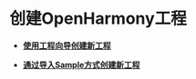 # 创建OpenHarmony工程


- **[使用工程向导创建新工程](use-wizard-to-create-project.md)**

- **[通过导入Sample方式创建新工程](import-sample-to-create-project.md)**